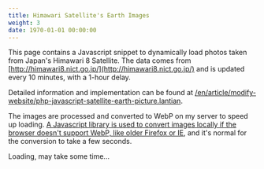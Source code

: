 ```yaml
---
title: Himawari Satellite's Earth Images
weight: 3
date: 1970-01-01 00:00:00
---
```


This page contains a Javascript snippet to dynamically load photos taken from Japan's Himawari 8 Satellite. The data comes from [http://himawari8.nict.go.jp/](http://himawari8.nict.go.jp/) and is updated every 10 minutes, with a 1-hour delay.

Detailed information and implementation can be found at [/en/article/modify-website/php-javascript-satellite-earth-picture.lantian](/en/article/modify-website/php-javascript-satellite-earth-picture.lantian).

The images are processed and converted to WebP on my server to speed up loading. [A Javascript library is used to convert images locally if the browser doesn't support WebP, like older Firefox or IE](/en/article/modify-website/ie-firefox-webp-support.lantian), and it's normal for the conversion to take a few seconds.

<p id="himawari-time">Loading, may take some time...</p>

<script>(function(){var WebP=new Image();WebP.onload=WebP.onerror=function(){if(WebP.height!=2){var sc=document.createElement('script');sc.type='text/javascript';sc.async=true;var s=document.getElementsByTagName('script')[0];sc.src='https://cdn.jsdelivr.net/npm/webpjs@0.0.2/webpjs.min.js';s.parentNode.insertBefore(sc,s);}};WebP.src='data:image/webp;base64,UklGRjoAAABXRUJQVlA4IC4AAACyAgCdASoCAAIALmk0mk0iIiIiIgBoSygABc6WWgAA/veff/0PP8bA//LwYAAA';})();</script>

<img id="himawari-pic" src="" />

<script>
(function(){
    var today = new Date();
    // get date for himawari picture
    t = today.getTime();
    t = t - t % 600000 - 3600000;
    today.setTime(t);
    year = today.getUTCFullYear();
    month = today.getUTCMonth() + 1;
    day = today.getUTCDate();
    hour = today.getUTCHours();
    minute = today.getUTCMinutes();
    if(month<10) month = '0' + month;
    if(day<10) day = '0' + day;
    if(hour<10) hour = '0' + hour;
    if(minute<10) minute = '0' + minute;
    document.getElementById('himawari-time').innerHTML = 'Image taken at '+today.toLocaleString();
    document.getElementById('himawari-pic').src = '//himawari.lantian.pub/himawari8/img/D531106/1d/550/'+year+'/'+month+'/'+day+'/'+hour+minute+'00_0_0.webp';
})();
</script>
